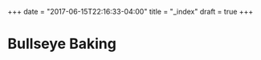 +++
date = "2017-06-15T22:16:33-04:00"
title = "_index"
draft = true
+++

Bullseye Baking
================